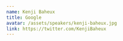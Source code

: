 ```yaml
---
name: Kenji Baheux
title: Google
avatar: /assets/speakers/kenji-baheux.jpg
link: https://twitter.com/KenjiBaheux
---
```

